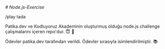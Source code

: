 *# Node.js-Exercise*

/play tada

Patika.dev ve Kodluyoruz Akademinin oluşturmuş olduğu node.js challenge çalışmalarını içeren repo'dur. :innocent: :open_file_folder:

Ödevler patika.dev tarafından verildi. Ödevler sırasıyla isimlendirilmiştir. :books:

